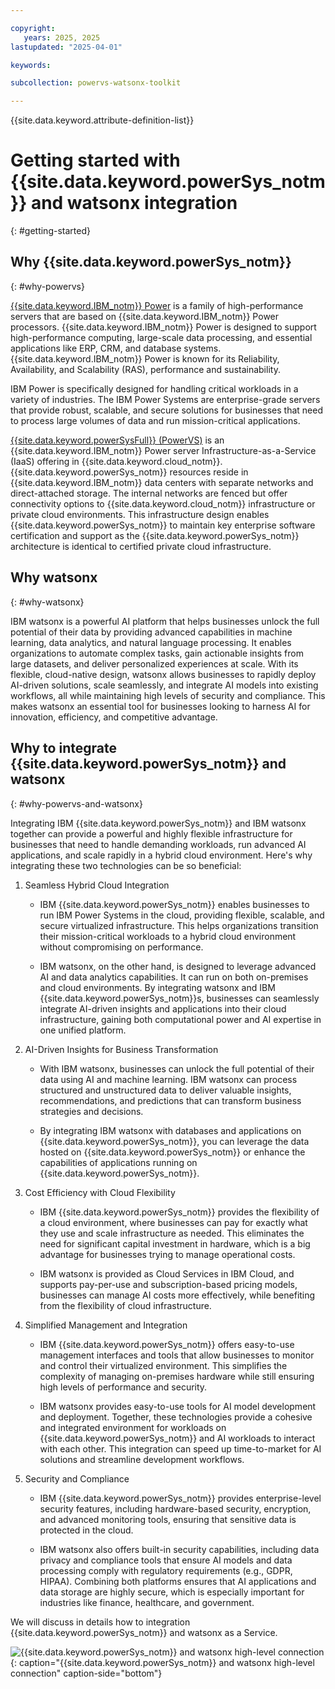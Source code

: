 ```yaml
---

copyright:
   years: 2025, 2025
lastupdated: "2025-04-01"

keywords:

subcollection: powervs-watsonx-toolkit

---
```


{{site.data.keyword.attribute-definition-list}}

# Getting started with {{site.data.keyword.powerSys_notm}} and watsonx integration
{: #getting-started}

## Why {{site.data.keyword.powerSys_notm}}
{: #why-powervs}

[{{site.data.keyword.IBM_notm}} Power](https://www.ibm.com/power) is a family of high-performance servers that are based on {{site.data.keyword.IBM_notm}} Power processors. {{site.data.keyword.IBM_notm}} Power is designed to support high-performance computing, large-scale data processing, and essential applications like ERP, CRM, and database systems. {{site.data.keyword.IBM_notm}} Power is known for its Reliability, Availability, and Scalability (RAS), performance and sustainability.

IBM Power is specifically designed for handling critical workloads in a variety of industries. The IBM Power Systems are enterprise-grade servers that provide robust, scalable, and secure solutions for businesses that need to process large volumes of data and run mission-critical applications.

[{{site.data.keyword.powerSysFull}} (PowerVS)](https://www.ibm.com/products/power-virtual-server) is an {{site.data.keyword.IBM_notm}} Power server Infrastructure-as-a-Service (IaaS) offering in {{site.data.keyword.cloud_notm}}. {{site.data.keyword.powerSys_notm}} resources reside in {{site.data.keyword.IBM_notm}} data centers with separate networks and direct-attached storage. The internal networks are fenced but offer connectivity options to {{site.data.keyword.cloud_notm}} infrastructure or private cloud environments. This infrastructure design enables {{site.data.keyword.powerSys_notm}} to maintain key enterprise software certification and support as the {{site.data.keyword.powerSys_notm}} architecture is identical to certified private cloud infrastructure.

## Why watsonx
{: #why-watsonx}

IBM watsonx is a powerful AI platform that helps businesses unlock the full potential of their data by providing advanced capabilities in machine learning, data analytics, and natural language processing. It enables organizations to automate complex tasks, gain actionable insights from large datasets, and deliver personalized experiences at scale. With its flexible, cloud-native design, watsonx allows businesses to rapidly deploy AI-driven solutions, scale seamlessly, and integrate AI models into existing workflows, all while maintaining high levels of security and compliance. This makes watsonx an essential tool for businesses looking to harness AI for innovation, efficiency, and competitive advantage.

## Why to integrate {{site.data.keyword.powerSys_notm}} and watsonx
{: #why-powervs-and-watsonx}

Integrating IBM {{site.data.keyword.powerSys_notm}} and IBM watsonx together can provide a powerful and highly flexible infrastructure for businesses that need to handle demanding workloads, run advanced AI applications, and scale rapidly in a hybrid cloud environment. Here's why integrating these two technologies can be so beneficial:

1. Seamless Hybrid Cloud Integration
    * IBM {{site.data.keyword.powerSys_notm}} enables businesses to run IBM Power Systems in the cloud, providing flexible, scalable, and secure virtualized infrastructure. This helps organizations transition their mission-critical workloads to a hybrid cloud environment without compromising on performance.

    * IBM watsonx, on the other hand, is designed to leverage advanced AI and data analytics capabilities. It can run on both on-premises and cloud environments. By integrating watsonx and IBM {{site.data.keyword.powerSys_notm}}s, businesses can seamlessly integrate AI-driven insights and applications into their cloud infrastructure, gaining both computational power and AI expertise in one unified platform.

1. AI-Driven Insights for Business Transformation
    * With IBM watsonx, businesses can unlock the full potential of their data using AI and machine learning. IBM   watsonx can process structured and unstructured data to deliver valuable insights, recommendations, and predictions that can transform business strategies and decisions.

    * By integrating IBM watsonx with databases and applications on {{site.data.keyword.powerSys_notm}}, you can leverage the data hosted on {{site.data.keyword.powerSys_notm}} or enhance the capabilities of applications running on {{site.data.keyword.powerSys_notm}}.

1. Cost Efficiency with Cloud Flexibility
    * IBM {{site.data.keyword.powerSys_notm}} provides the flexibility of a cloud environment, where businesses can pay for exactly what they use and scale infrastructure as needed. This eliminates the need for significant capital investment in hardware, which is a big advantage for businesses trying to manage operational costs.

    * IBM watsonx is provided as Cloud Services in IBM Cloud, and supports pay-per-use and subscription-based pricing models, businesses can manage AI costs more effectively, while benefiting from the flexibility of cloud infrastructure.


1. Simplified Management and Integration
    * IBM {{site.data.keyword.powerSys_notm}} offers easy-to-use management interfaces and tools that allow businesses to monitor and control their virtualized environment. This simplifies the complexity of managing on-premises hardware while still ensuring high levels of performance and security.

    * IBM watsonx provides easy-to-use tools for AI model development and deployment. Together, these technologies provide a cohesive and integrated environment for workloads on {{site.data.keyword.powerSys_notm}} and AI workloads to interact with each other. This integration can speed up time-to-market for AI solutions and streamline development workflows.

1. Security and Compliance
    * IBM {{site.data.keyword.powerSys_notm}} provides enterprise-level security features, including hardware-based security, encryption, and advanced monitoring tools, ensuring that sensitive data is protected in the cloud.

    * IBM watsonx also offers built-in security capabilities, including data privacy and compliance tools that ensure AI models and data processing comply with regulatory requirements (e.g., GDPR, HIPAA). Combining both platforms ensures that AI applications and data storage are highly secure, which is especially important for industries like finance, healthcare, and government.



We will discuss in details how to integration {{site.data.keyword.powerSys_notm}} and watsonx as a Service.

![{{site.data.keyword.powerSys_notm}} and watsonx high-level connection](../images/overview-high-level.svg){: caption="{{site.data.keyword.powerSys_notm}} and watsonx high-level connection" caption-side="bottom"}
